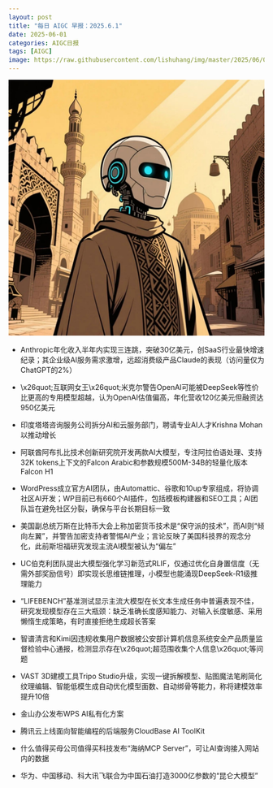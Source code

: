 ```yaml
---
layout: post
title: "每日 AIGC 早报：2025.6.1"
date: 2025-06-01
categories: AIGC日报
tags: [AIGC]
image: https://raw.githubusercontent.com/lishuhang/img/master/2025/06/0601-d.jpg
---
```


![封面图](https://raw.githubusercontent.com/lishuhang/img/master/2025/06/0601-d.jpg)

  - Anthropic年化收入半年内实现三连跳，突破30亿美元，创SaaS行业最快增速纪录；其企业级AI服务需求激增，远超消费级产品Claude的表现（访问量仅为ChatGPT的2%）

  - \x26quot;互联网女王\x26quot;米克尔警告OpenAI可能被DeepSeek等性价比更高的专用模型超越，认为OpenAI估值偏高，年化营收120亿美元但融资达950亿美元

  - 印度塔塔咨询服务公司拆分AI和云服务部门，聘请专业AI人才Krishna Mohan以推动增长

  - 阿联酋阿布扎比技术创新研究院开发两款AI大模型，专注阿拉伯语处理、支持32K tokens上下文的Falcon Arabic和参数规模500M-34B的轻量化版本Falcon H1

  - WordPress成立官方AI团队，由Automattic、谷歌和10up专家组成，将协调社区AI开发；WP目前已有660个AI插件，包括模板构建器和SEO工具；AI团队旨在避免社区分裂，确保与平台长期目标一致

  - 美国副总统万斯在比特币大会上称加密货币技术是“保守派的技术”，而AI则“倾向左翼”，并警告加密支持者警惕AI产业；言论反映了美国科技界的观念分化，此前斯坦福研究发现主流AI模型被认为“偏左”

  - UC伯克利团队提出大模型强化学习新范式RLIF，仅通过优化自身置信度（无需外部奖励信号）即实现长思维链推理，小模型也能涌现DeepSeek-R1级推理能力

  - “LIFEBENCH”基准测试显示主流大模型在长文本生成任务中普遍表现不佳，研究发现模型存在三大瓶颈：缺乏准确长度感知能力、对输入长度敏感、采用懒惰生成策略，有时直接拒绝生成超长答案

  - 智谱清言和Kimi因违规收集用户数据被公安部计算机信息系统安全产品质量监督检验中心通报，检测显示存在\x26quot;超范围收集个人信息\x26quot;等问题

  - VAST 3D建模工具Tripo Studio升级，实现一键拆解模型、贴图魔法笔刷简化纹理编辑、智能低模生成自动优化模型面数、自动绑骨等能力，称将建模效率提升10倍

  - 金山办公发布WPS AI私有化方案

  - 腾讯云上线面向智能编程的后端服务CloudBase AI ToolKit

  - 什么值得买母公司值得买科技发布“海纳MCP Server”，可让AI查询接入网站内的数据

  - 华为、中国移动、科大讯飞联合为中国石油打造3000亿参数的“昆仑大模型”
